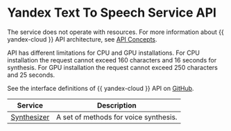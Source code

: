 # Yandex Text To Speech Service API

The service does not operate with resources. For more information about {{ yandex-cloud }} API architecture, see [API Concepts](../../../../../api-design-guide/index.yaml).

API has different limitations for CPU and GPU installations. For CPU installation the request cannot exceed 160 characters and 16 seconds for synthesis. For GPU installation the request cannot exceed 250 characters and 25 seconds.

See the interface definitions of {{ yandex-cloud }} API on [GitHub](https://github.com/yandex-cloud/cloudapi).

Service | Description
--- | ---
[Synthesizer](./tts_service.md) | A set of methods for voice synthesis.
